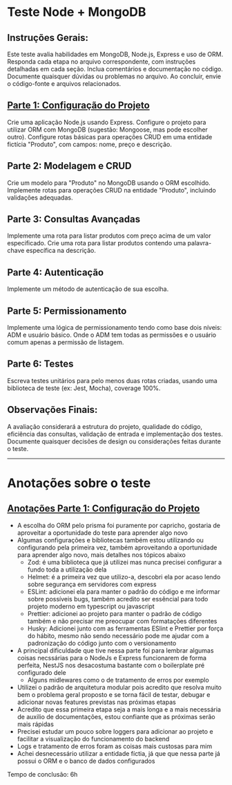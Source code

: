 # Teste Node + MongoDB

## Instruções Gerais:

Este teste avalia habilidades em MongoDB, Node.js, Express e uso de ORM.
Responda cada etapa no arquivo correspondente, com instruções detalhadas em cada seção.
Inclua comentários e documentação no código.
Documente quaisquer dúvidas ou problemas no arquivo.
Ao concluir, envie o código-fonte e arquivos relacionados.

<div id='parte1'/>

## [Parte 1: Configuração do Projeto](#parte1-an)

Crie uma aplicação Node.js usando Express.
Configure o projeto para utilizar ORM com MongoDB (sugestão: Mongoose, mas pode escolher outro).
Configure rotas básicas para operações CRUD em uma entidade fictícia "Produto", com campos: nome, preço e descrição.

## Parte 2: Modelagem e CRUD

Crie um modelo para "Produto" no MongoDB usando o ORM escolhido.
Implemente rotas para operações CRUD na entidade "Produto", incluindo validações adequadas.

## Parte 3: Consultas Avançadas

Implemente uma rota para listar produtos com preço acima de um valor especificado.
Crie uma rota para listar produtos contendo uma palavra-chave específica na descrição.

## Parte 4: Autenticação

Implemente um método de autenticação de sua escolha.

## Parte 5: Permissionamento

Implemente uma lógica de permissionamento tendo como base dois níveis: ADM e usuário básico. Onde o ADM tem todas as permissões e o usuário comum apenas a permissão de listagem.

## Parte 6: Testes

Escreva testes unitários para pelo menos duas rotas criadas, usando uma biblioteca de teste (ex: Jest, Mocha), coverage 100%.

## Observações Finais:

A avaliação considerará a estrutura do projeto, qualidade do código, eficiência das consultas, validação de entrada e implementação dos testes.
Documente quaisquer decisões de design ou considerações feitas durante o teste.

---

# Anotações sobre o teste

<div id='parte1-an'/>

## [Anotações Parte 1: Configuração do Projeto](#parte1)

- A escolha do ORM pelo prisma foi puramente por capricho, gostaria de aproveitar a oportunidade do teste para aprender algo novo
- Algumas configurações e bibliotecas também estou utilizando ou configurando pela primeira vez, também aproveitando a oportunidade para aprender algo novo, mais detalhes nos tópicos abaixo
  - Zod: é uma biblioteca que já utilizei mas nunca precisei configurar a fundo toda a utilização dela
  - Helmet: é a primeira vez que utilizo-a, descobri ela por acaso lendo sobre segurança em servidores com express
  - ESLint: adicionei ela para manter o padrão do código e me informar sobre possíveis bugs, também acredito ser essêncial para todo projeto moderno em typescript ou javascript
  - Prettier: adicionei ao projeto para manter o padrão de código também e não precisar me preocupar com formatações diferentes
  - Husky: Adicionei junto com as ferramentas ESlint e Prettier por força do hábito, mesmo não sendo necessário pode me ajudar com a padronização do código junto com o versionamento
- A principal dificuldade que tive nessa parte foi para lembrar algumas coisas necssárias para o NodeJs e Express funcionarem de forma perfeita, NestJS nos desacostuma bastante com o boilerplate pré configurado dele
  - Alguns midlewares como o de tratamento de erros por exemplo
- Utilizei o padrão de arquitetura modular pois acredito que resolva muito bem o problema geral proposto e se torna fácil de testar, debugar e adicionar novas features previstas nas próximas etapas
- Acredito que essa primeira etapa seja a mais longa e a mais necessária de auxilio de documentações, estou confiante que as próximas serão mais rápidas
- Precisei estudar um pouco sobre loggers para adicionar ao projeto e facilitar a visualização do funcionamento do backend
- Logs e tratamento de erros foram as coisas mais custosas para mim
- Achei desnecessário utilizar a entidade fíctia, já que que nessa parte já possui o ORM e o banco de dados configurados

Tempo de conclusão: 6h
